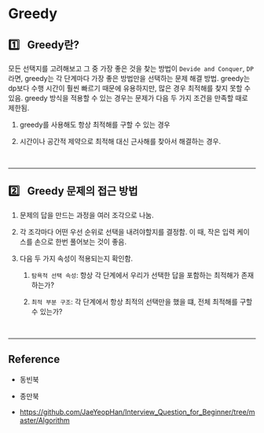 # Greedy

## :one:&ensp; Greedy란?

모든 선택지를 고려해보고 그 중 가장 좋은 것을 찾는 방법이 `Devide and Conquer`, `DP`라면, greedy는 각 단계마다 가장 좋은 방법만을 선택하는 문제 해결 방법. greedy는 dp보다 수행 시간이 훨씬 빠르기 때문에 유용하지만, 많은 경우 최적해를 찾지 못할 수 있음. greedy 방식을 적용할 수 있는 경우는 문제가 다음 두 가지 조건을 만족할 때로 제한됨.

1. greedy를 사용해도 항상 최적해를 구할 수 있는 경우

2. 시간이나 공간적 제약으로 최적해 대신 근사해를 찾아서 해결하는 경우.

<br/>

---
## :two:&ensp; Greedy 문제의 접근 방법

1. 문제의 답을 만드는 과정을 여러 조각으로 나눔.

2. 각 조각마다 어떤 우선 순위로 선택을 내려야할지를 결정함. 이 때, 작은 입력 케이스를 손으로 한번 풀어보는 것이 좋음.

3. 다음 두 가지 속성이 적용되는지 확인함.

    1. `탐욕적 선택 속성`: 항상 각 단계에서 우리가 선택한 답을 포함하는 최적해가 존재하는가?

    2. `최적 부분 구조`: 각 단계에서 항상 최적의 선택만을 했을 떄, 전체 최적해를 구할 수 있는가?

<br/>

---
## Reference

* 동빈북

* 종만북

* https://github.com/JaeYeopHan/Interview_Question_for_Beginner/tree/master/Algorithm